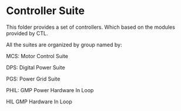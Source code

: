 # Controller Suite 

This folder provides a set of controllers. Which based on the modules provided by CTL.



All the suites are organized by group named by:



MCS: Motor Control Suite

DPS: Digital Power Suite

PGS: Power Grid Suite



PHIL: GMP Power Hardware In Loop

HIL GMP Hardware In Loop



